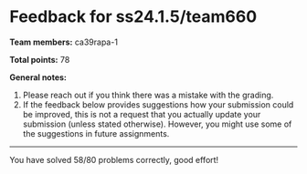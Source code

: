 # Feedback for ss24.1.5/team660

**Team members:** ca39rapa-1

**Total points:** 78

**General notes:**
1. Please reach out if you think there was a mistake with the grading.
2. If the feedback below provides suggestions how your submission could be improved, this is not a request that you actually update your submission (unless stated otherwise). However, you might use some of the suggestions in future assignments.

-----------------

You have solved 58/80 problems correctly, good effort!

